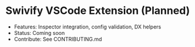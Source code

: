 # Swivify VSCode Extension (Planned)

- Features: Inspector integration, config validation, DX helpers
- Status: Coming soon
- Contribute: See CONTRIBUTING.md
